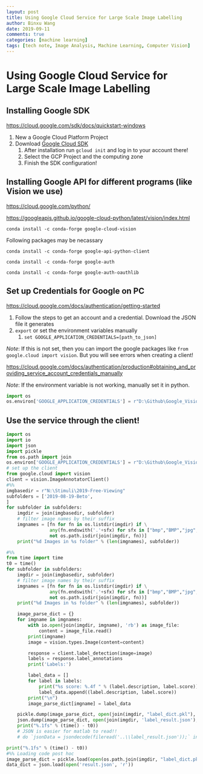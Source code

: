 ```yaml
---
layout: post
title: Using Google Cloud Service for Large Scale Image Labelling
author: Binxu Wang
date: 2019-09-11
comments: true
categories: [machine learning]
tags: [tech note, Image Analysis, Machine Learning, Computer Vision]
---
```


# Using Google Cloud Service for Large Scale Image Labelling



## Installing Google SDK 

https://cloud.google.com/sdk/docs/quickstart-windows

1. New a Google Cloud Platform Project
2. Download [Google Cloud SDK](https://dl.google.com/dl/cloudsdk/channels/rapid/GoogleCloudSDKInstaller.exe?hl=zh-cn)
   1. After installation run `gcloud init` and log in to your account there! 
   2. Select the GCP Project and the computing zone
   3. Finish the SDK configuration!



## Installing Google API for different programs (like Vision we use)

https://cloud.google.com/python/

https://googleapis.github.io/google-cloud-python/latest/vision/index.html

`conda install -c conda-forge google-cloud-vision `

Following packages may be necassary

`conda install -c conda-forge google-api-python-client `

`conda install -c conda-forge google-auth` 

`conda install -c conda-forge google-auth-oauthlib` 

## Set up Credentials for Google on PC

https://cloud.google.com/docs/authentication/getting-started

1. Follow the steps to get an account and a credential. Download the JSON file it generates 
2. `export` or set the environment variables manually
   1. `set GOOGLE_APPLICATION_CREDENTIALS=[path_to_json]`

*Note*: If this is not set, then you can import the google packages like `from google.cloud import vision`. But you will see errors when creating a client! 

https://cloud.google.com/docs/authentication/production#obtaining_and_providing_service_account_credentials_manually



*Note*: If the environment variable is not working, manually set it in python. 

```python
import os
os.environ['GOOGLE_APPLICATION_CREDENTIALS'] = r"D:\Github\Google_Vision_Image_Labelling\Image-patch-labelling-4e4cfd1664c2.json"
```

## Use the service through the client! 

```python
import os
import io
import json
import pickle
from os.path import join
os.environ['GOOGLE_APPLICATION_CREDENTIALS'] = r"D:\Github\Google_Vision_Image_Labelling\Image-patch-labelling-4e4cfd1664c2.json"
# set up the client
from google.cloud import vision
client = vision.ImageAnnotatorClient()
#%%
imgbasedir = r"N:\Stimuli\2019-Free-Viewing"
subfolders = ['2019-08-19-Beto',
]
for subfolder in subfolders:
    imgdir = join(imgbasedir, subfolder)
    # filter image names by their suffix
    imgnames = [fn for fn in os.listdir(imgdir) if \
                any(fn.endswith('.'+sfx) for sfx in ["bmp","BMP","jpg","jpeg","png","JPG","JPEG","tiff","TIFF"]) and \
                not os.path.isdir(join(imgdir, fn))]
    print("%d Images in %s folder" % (len(imgnames), subfolder))

#%%
from time import time
t0 = time()
for subfolder in subfolders:
    imgdir = join(imgbasedir, subfolder)
    # filter image names by their suffix
    imgnames = [fn for fn in os.listdir(imgdir) if \
                any(fn.endswith('.'+sfx) for sfx in ["bmp","BMP","jpg","jpeg","png","JPG","JPEG","tiff","TIFF"]) and \
                not os.path.isdir(join(imgdir, fn))]
    print("%d Images in %s folder" % (len(imgnames), subfolder))

    image_parse_dict = {}
    for imgname in imgnames:
        with io.open(join(imgdir, imgname), 'rb') as image_file:
            content = image_file.read()
        print(imgname)
        image = vision.types.Image(content=content)

        response = client.label_detection(image=image)
        labels = response.label_annotations
        print('Labels:')

        label_data = []
        for label in labels:
            print("%s score: %.4f " % (label.description, label.score))
            label_data.append((label.description, label.score))
        print("\n")
        image_parse_dict[imgname] = label_data

    pickle.dump(image_parse_dict, open(join(imgdir, "label_dict.pkl"), "wb")) # Pkl file saved in binary format
    json.dump(image_parse_dict, open(join(imgdir, 'label_result.json'), 'w')) # json file saved in readable format
    print("%.1fs" % (time() - t0))
    # JSON is easier for matlab to read!!
    # do `jsonData = jsondecode(fileread('..\\label_result.json'));` in matlab

print("%.1fs" % (time() - t0))
#%% Loading code post hoc
image_parse_dict = pickle.load(open(os.path.join(imgdir, "label_dict.pkl"), "rb"))
data_dict = json.load(open('result.json', 'r'))
```



